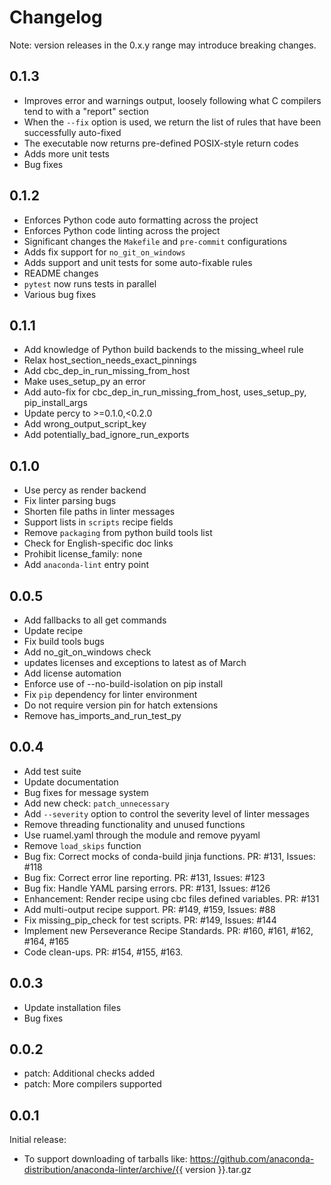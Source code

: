 # Changelog
Note: version releases in the 0.x.y range may introduce breaking changes.

## 0.1.3
- Improves error and warnings output, loosely following what C compilers tend to with a "report" section
- When the `--fix` option is used, we return the list of rules that have been successfully auto-fixed
- The executable now returns pre-defined POSIX-style return codes
- Adds more unit tests
- Bug fixes

## 0.1.2
- Enforces Python code auto formatting across the project
- Enforces Python code linting across the project
- Significant changes the `Makefile` and `pre-commit` configurations
- Adds fix support for `no_git_on_windows`
- Adds support and unit tests for some auto-fixable rules
- README changes
- `pytest` now runs tests in parallel
- Various bug fixes

## 0.1.1
- Add knowledge of Python build backends to the missing_wheel rule
- Relax host_section_needs_exact_pinnings
- Add cbc_dep_in_run_missing_from_host
- Make uses_setup_py an error
- Add auto-fix for cbc_dep_in_run_missing_from_host, uses_setup_py, pip_install_args
- Update percy to >=0.1.0,<0.2.0
- Add wrong_output_script_key
- Add potentially_bad_ignore_run_exports

## 0.1.0
- Use percy as render backend
- Fix linter parsing bugs
- Shorten file paths in linter messages
- Support lists in `scripts` recipe fields
- Remove `packaging` from python build tools list
- Check for English-specific doc links
- Prohibit license_family: none
- Add `anaconda-lint` entry point

## 0.0.5

- Add fallbacks to all get commands
- Update recipe
- Fix build tools bugs
- Add no_git_on_windows check
- updates licenses and exceptions to latest as of March
- Add license automation
- Enforce use of --no-build-isolation on pip install
- Fix `pip` dependency for linter environment
- Do not require version pin for hatch extensions
- Remove has_imports_and_run_test_py

## 0.0.4

- Add test suite
- Update documentation
- Bug fixes for message system
- Add new check: `patch_unnecessary`
- Add `--severity` option to control the severity level of linter messages
- Remove threading functionality and unused functions
- Use ruamel.yaml through the module and remove pyyaml
- Remove `load_skips` function
- Bug fix: Correct mocks of conda-build jinja functions. PR: #131, Issues: #118
- Bug fix: Correct error line reporting. PR: #131, Issues: #123
- Bug fix: Handle YAML parsing errors. PR: #131, Issues: #126
- Enhancement: Render recipe using cbc files defined variables. PR: #131
- Add multi-output recipe support. PR: #149, #159, Issues: #88
- Fix missing_pip_check for test scripts. PR: #149, Issues: #144
- Implement new Perseverance Recipe Standards. PR: #160, #161, #162, #164, #165
- Code clean-ups. PR: #154, #155, #163.

## 0.0.3

- Update installation files
- Bug fixes

## 0.0.2

- patch: Additional checks added
- patch: More compilers supported

## 0.0.1

Initial release:
- To support downloading of tarballs like: https://github.com/anaconda-distribution/anaconda-linter/archive/{{ version }}.tar.gz
